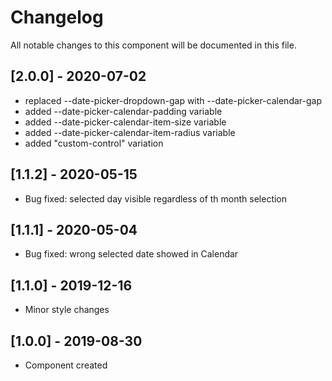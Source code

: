 # Changelog
All notable changes to this component will be documented in this file.

## [2.0.0] - 2020-07-02
- replaced --date-picker-dropdown-gap with --date-picker-calendar-gap
- added --date-picker-calendar-padding variable
- added --date-picker-calendar-item-size variable
- added --date-picker-calendar-item-radius variable
- added "custom-control" variation

## [1.1.2] - 2020-05-15
- Bug fixed: selected day visible regardless of th month selection

## [1.1.1] - 2020-05-04
- Bug fixed: wrong selected date showed in Calendar

## [1.1.0] - 2019-12-16
- Minor style changes

## [1.0.0] - 2019-08-30
- Component created